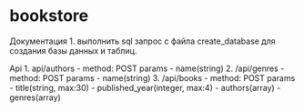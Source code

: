 # bookstore

Документация
    1. выполнить sql запрос с файла create_database для создания базы данных и таблиц.

Api
    1. api/authors
        - method: POST
        params
            - name(string)
    2. /api/genres
        - method: POST
        params
            - name(string)
    3. /api/books
        - method: POST
        params
            - title(string, max:30)
            - published_year(integer, max:4)
            - authors(array)
            - genres(array)
